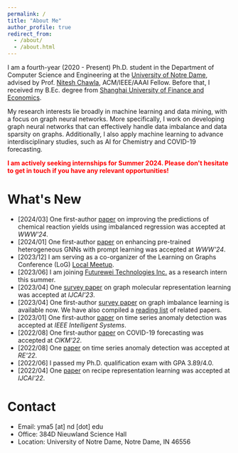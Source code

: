 ```yaml
---
permalink: /
title: "About Me"
author_profile: true
redirect_from: 
  - /about/
  - /about.html
---
```


I am a fourth-year (2020 - Present) Ph.D. student in the Department of Computer Science and Engineering at the [University of Notre Dame](https://www.nd.edu/), advised by Prof. [Nitesh Chawla](https://niteshchawla.nd.edu/), ACM/IEEE/AAAI Fellow. Before that, I received my B.Ec. degree from [Shanghai University of Finance and Economics](https://english.sufe.edu.cn/).

My research interests lie broadly in machine learning and data mining, with a focus on graph neural networks. More specifically, I work on developing graph neural networks that can effectively handle data imbalance and data sparsity on graphs. Additionally, I also apply machine learning to advance interdisciplinary studies, such as AI for Chemistry and COVID-19 forecasting.

<span style="color:red">**I am actively seeking internships for Summer 2024. Please don't hesitate to get in touch if you have any relevant opportunities!**</span>


What's New
======
* [2024/03] One first-author [paper](https://arxiv.org/pdf/2402.05971.pdf) on improving the predictions of chemical reaction yields using imbalanced regression was accepted at *WWW'24*.
* [2024/01] One first-author [paper](https://arxiv.org/pdf/2310.15318.pdf) on enhancing pre-trained heterogeneous GNNs with prompt learning was accepted at *WWW'24*.
* [2023/12] I am serving as a co-organizer of the Learning on Graphs Conference (LoG) [Local Meetup](https://log2023midnorth.github.io/).
* [2023/06] I am joining [Futurewei Technologies Inc.](https://www.futurewei.com/) as a research intern this summer.
* [2023/04] One [survey paper](https://arxiv.org/pdf/2207.04869.pdf) on graph molecular representation learning was accepted at *IJCAI'23*.
* [2023/04] One first-author [survey paper](https://arxiv.org/pdf/2304.04300.pdf) on graph imbalance learning is available now. We have also compiled a [reading list]((https://github.com/yihongma/CILG-Papers)) of related papers.
* [2023/01] One first-author [paper](https://ieeexplore.ieee.org/document/10061588) on time series anomaly detection was accepted at *IEEE Intelligent Systems*.
* [2022/08] One first-author [paper](https://dl.acm.org/doi/pdf/10.1145/3511808.3557350) on COVID-19 forecasting was accepted at *CIKM'22*.
* [2022/08] One [paper](https://ieeexplore.ieee.org/document/9920071) on time series anomaly detection was accepted at *RE'22*.
* [2022/06] I passed my Ph.D. qualification exam with GPA 3.89/4.0.
* [2022/04] One [paper]() on recipe representation learning was accepted at *IJCAI'22*.


Contact
======
* Email: yma5 [at] nd [dot] edu
* Office: 384D Nieuwland Science Hall
* Location: University of Notre Dame, Notre Dame, IN 46556